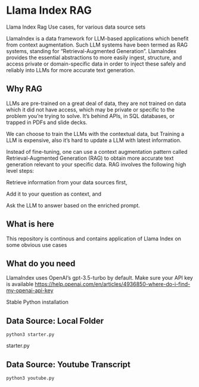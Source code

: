 # Llama Index RAG
Llama Index Rag Use cases, for various data source sets

LlamaIndex is a data framework for LLM-based applications which benefit from context augmentation. Such LLM systems have been termed as RAG systems, standing for “Retrieval-Augmented Generation”. LlamaIndex provides the essential abstractions to more easily ingest, structure, and access private or domain-specific data in order to inject these safely and reliably into LLMs for more accurate text generation. 



## Why RAG
LLMs are pre-trained on a great deal of data, they are not trained on data which it did not have access, which may be private or specific to the problem you’re trying to solve. It’s behind APIs, in SQL databases, or trapped in PDFs and slide decks.

We can choose to train the LLMs with the contextual data, but Training a LLM is expensive, also it’s hard to update a LLM with latest information.

Instead of fine-tuning, one can use a context augmentation pattern called Retrieval-Augmented Generation (RAG) to obtain more accurate text generation relevant to your specific data. RAG involves the following high level steps:

Retrieve information from your data sources first,

Add it to your question as context, and

Ask the LLM to answer based on the enriched prompt.

## What is here

This repository is continous and contains application of Llama Index on some obvious use cases

## What do you need

LlamaIndex uses OpenAI’s gpt-3.5-turbo by default. Make sure your API key is available
https://help.openai.com/en/articles/4936850-where-do-i-find-my-openai-api-key

Stable Python installation

## Data Source: Local Folder
```
python3 starter.py

```

starter.py

## Data Source: Youtube Transcript
```
python3 youtube.py

```



